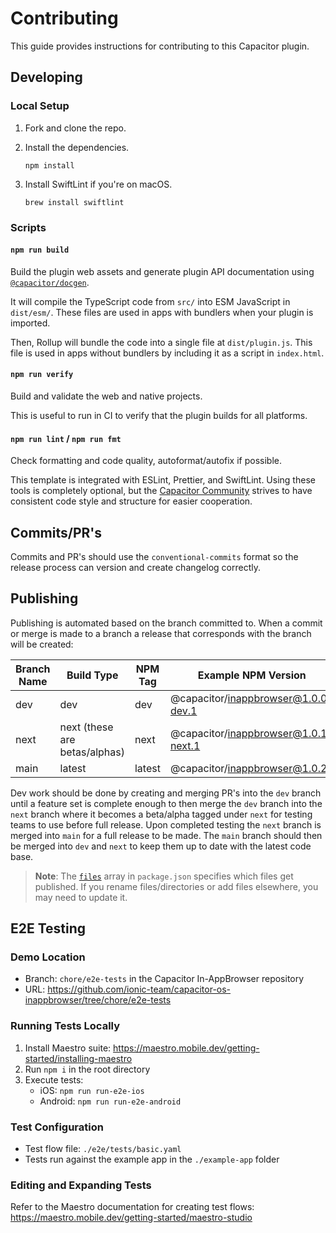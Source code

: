 # Contributing

This guide provides instructions for contributing to this Capacitor plugin.

## Developing

### Local Setup

1. Fork and clone the repo.
1. Install the dependencies.

    ```shell
    npm install
    ```

1. Install SwiftLint if you're on macOS.

    ```shell
    brew install swiftlint
    ```

### Scripts

#### `npm run build`

Build the plugin web assets and generate plugin API documentation using [`@capacitor/docgen`](https://github.com/ionic-team/capacitor-docgen).

It will compile the TypeScript code from `src/` into ESM JavaScript in `dist/esm/`. These files are used in apps with bundlers when your plugin is imported.

Then, Rollup will bundle the code into a single file at `dist/plugin.js`. This file is used in apps without bundlers by including it as a script in `index.html`.

#### `npm run verify`

Build and validate the web and native projects.

This is useful to run in CI to verify that the plugin builds for all platforms.

#### `npm run lint` / `npm run fmt`

Check formatting and code quality, autoformat/autofix if possible.

This template is integrated with ESLint, Prettier, and SwiftLint. Using these tools is completely optional, but the [Capacitor Community](https://github.com/capacitor-community/) strives to have consistent code style and structure for easier cooperation.

## Commits/PR's

Commits and PR's should use the `conventional-commits` format so the release process can version and create changelog correctly.


## Publishing

Publishing is automated based on the branch committed to. When a commit or merge is made to a branch a release that corresponds with the branch will be created:

| Branch Name | Build Type | NPM Tag | Example NPM Version |
|---|---|---|---|
| dev | dev | dev | @capacitor/inappbrowser@1.0.0-dev.1 |
| next | next (these are betas/alphas) | next | @capacitor/inappbrowser@1.0.1-next.1 |
| main | latest | latest | @capacitor/inappbrowser@1.0.2 |

Dev work should be done by creating and merging PR's into the `dev` branch until a feature set is complete enough to then merge the `dev` branch into the `next` branch where it becomes a beta/alpha tagged under `next` for testing teams to use before full release. Upon completed testing the `next` branch is merged into `main` for a full release to be made. The `main` branch should then be merged into `dev` and `next` to keep them up to date with the latest code base.

> **Note**: The [`files`](https://docs.npmjs.com/cli/v7/configuring-npm/package-json#files) array in `package.json` specifies which files get published. If you rename files/directories or add files elsewhere, you may need to update it.

## E2E Testing

### Demo Location
- Branch: `chore/e2e-tests` in the Capacitor In-AppBrowser repository
- URL: https://github.com/ionic-team/capacitor-os-inappbrowser/tree/chore/e2e-tests

### Running Tests Locally

1. Install Maestro suite: https://maestro.mobile.dev/getting-started/installing-maestro
2. Run `npm i` in the root directory
3. Execute tests:
   - iOS: `npm run run-e2e-ios`
   - Android: `npm run run-e2e-android`

### Test Configuration

- Test flow file: `./e2e/tests/basic.yaml`
- Tests run against the example app in the `./example-app` folder

### Editing and Expanding Tests

Refer to the Maestro documentation for creating test flows:
https://maestro.mobile.dev/getting-started/maestro-studio